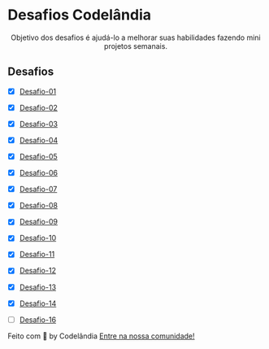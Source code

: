 # Desafios Codelândia
<p align="center">Objetivo dos desafios é ajudá-lo a melhorar suas habilidades fazendo mini projetos semanais.

 </p>


## Desafios

- [X]  [Desafio-01](https://github.com/Aldovani/codelandia/tree/master/Desafio%201)
- [X]  [Desafio-02](https://github.com/Aldovani/codelandia/tree/master/Desafio%202)
- [x] [Desafio-03](https://github.com/Aldovani/codelandia/tree/master/Desafio%203)
- [x] [Desafio-04](https://github.com/Aldovani/codelandia/tree/master/Desafio%204)
- [x] [Desafio-05](https://github.com/Aldovani/codelandia/tree/master/Desafio%205)
- [x] [Desafio-06](https://github.com/Aldovani/codelandia/tree/master/Desafio%206)
- [x] [Desafio-07](https://github.com/Aldovani/codelandia/tree/master/Desafio%207)
- [x] [Desafio-08](https://github.com/Aldovani/codelandia/tree/master/Desafio%208)
- [x] [Desafio-09](https://github.com/Aldovani/desafio-portfolio)
- [x] [Desafio-10](https://github.com/Aldovani/naped)
- [x] [Desafio-11](https://github.com/Aldovani/memory-game)
- [x] [Desafio-12](https://github.com/Aldovani/codelandia/tree/master/Desafio%2012)
- [x] [Desafio-13](https://github.com/Aldovani/codelandia/tree/master/Desafio%2013)
- [x] [Desafio-14](https://github.com/Aldovani/codelandia/tree/master/Desafio%2014)
- [ ] [Desafio-16](https://github.com/Aldovani/codelandia)




Feito com 💜 by Codelândia [ Entre na nossa comunidade!](https://discord.com/invite/QevDJqCzaY)

